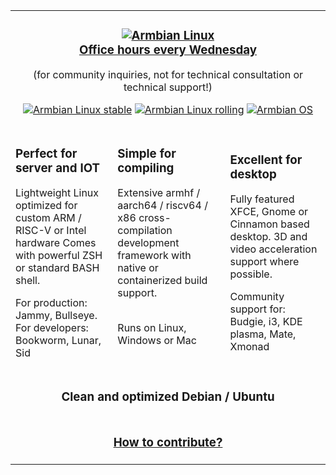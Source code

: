 <table width=100% border=0><tr>
<tr>
<td colspan=3>
<p align="center">
    <h3 align=center><a href="https://www.armbian.com">
        <img src="https://raw.githubusercontent.com/armbian/.github/master/profile/tux-three.png" alt="Armbian Linux"></a><br>
        <a href=https://calendly.com/armbian/office-hours>Office hours every Wednesday</a></h3><p align=center>(for community inquiries, not for technical consultation or technical support!)</p>

<p align="center">
<a href=https://armbian.com/download><img alt="Armbian Linux stable" src="https://img.shields.io/badge/dynamic/json?label=Armbian%20Linux%20current&query=CURRENT&color=f71000&cacheSeconds=400&style=for-the-badge&url=https%3A%2F%2Fgithub.com%2Farmbian%2Fscripts%2Freleases%2Fdownload%2Fstatus%2Frunners_capacity.json"></a>
<a href=https://github.com/armbian/community><img alt="Armbian Linux rolling" src="https://img.shields.io/badge/dynamic/json?label=Armbian%20Linux%20edge&query=EDGE&color=34be5b&cacheSeconds=400&style=for-the-badge&url=https%3A%2F%2Fgithub.com%2Farmbian%2Fscripts%2Freleases%2Fdownload%2Fstatus%2Frunners_capacity.json"></a> 
<a href=https://github.com/armbian/os/releases/latest><img alt="Armbian OS" src="https://img.shields.io/github/actions/workflow/status/armbian/os/build-images.yml?logo=githubactions&label=Nighlty%20Images&style=for-the-badge&branch=main"></a>
<br>
</p>
</td>
</tr>
<td>
<h3>Perfect for server and IOT</h2>
Lightweight Linux optimized for custom ARM / RISC-V or Intel hardware
Comes with powerful ZSH or standard BASH shell.
<p><p>
For production: Jammy, Bullseye. For developers: Bookworm, Lunar, Sid
</td><td>
<h3>Simple for compiling</h3>
Extensive armhf / aarch64 / riscv64 / x86 cross-compilation development framework with native or containerized build support.<br>&nbsp;
<p><p>
Runs on Linux, Windows or Mac<br>&nbsp;
</td>
<td>
<h3>Excellent for desktop</h2>
Fully featured XFCE, Gnome or Cinnamon based desktop. 3D and video acceleration support where possible.
<p><p>
Community support for: Budgie, i3, KDE plasma, Mate, Xmonad
</td>
</tr>
<tr>
<td colspan=3>
<h3 align=center><b>Clean and optimized Debian / Ubuntu</b>
</td>
</tr>
<tr>
<td colspan=3>
<h3 align="center"><a href=https://github.com/armbian/build/blob/main/CONTRIBUTING.md>How to contribute?</h3></a>
</td>
</tr>

</table>
